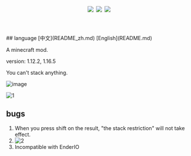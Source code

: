 <h1 align="center">
	<a href="https://github.com/12345-mcpython/stackone/blob/main/LICENSE"><img src="https://img.shields.io/github/license/12345-mcpython/stackone?style=flat&color=900c3f"></a>
	<a href="https://www.curseforge.com/minecraft/mc-mods/stackone-mod"><img src="https://cf.way2muchnoise.eu/615081.svg"></a>
	<a href="https://www.curseforge.com/minecraft/mc-mods/stackone-mod/files/all"><img src="https://cf.way2muchnoise.eu/versions/615081.svg"></a><br><br>
</h1>
## language
[中文](README_zh.md)
[English](README.md)

A minecraft mod.

version: 1.12.2, 1.16.5

You can't stack anything.

![image](https://user-images.githubusercontent.com/63326494/163698038-fb59d9f3-efa4-490a-a458-c17b7b80d637.png)

![1](https://user-images.githubusercontent.com/63326494/163699035-1ac9eee5-c703-4aec-ba41-a4fd6b739cd4.gif)


## bugs
1. When you press shift on the result, "the stack restriction" will not take effect.
2. ![2](https://user-images.githubusercontent.com/63326494/163699044-4375f070-8b36-4064-b4ea-de645fb1d508.gif)
3. Incompatible with EnderIO
